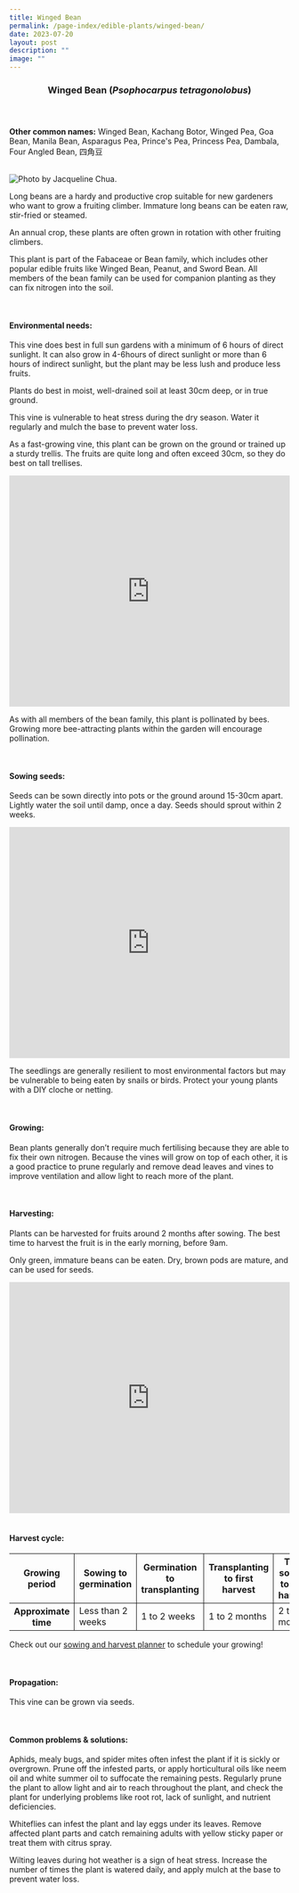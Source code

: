 ```yaml
---
title: Winged Bean
permalink: /page-index/edible-plants/winged-bean/
date: 2023-07-20
layout: post
description: ""
image: ""
---
```

<header>
	<h3>Winged Bean (<em>Psophocarpus tetragonolobus</em>)</h3>
</header>
	
<section>
	<p><strong>Other common names:</strong> Winged Bean, Kachang Botor, Winged Pea, Goa Bean, Manila Bean, Asparagus Pea, Prince's Pea, Princess Pea, Dambala, Four Angled Bean, 四角豆</p>
	<br>
</section>

<section>
	<img title="Photo by Jacqueline Chua." src="">
	
<p>Long beans are a hardy and productive crop suitable for new gardeners who want to grow a fruiting climber. Immature long beans can be eaten raw, stir-fried or steamed. </p>
<p>An annual crop, these plants are often grown in rotation with other fruiting climbers. </p>
<p>This plant is part of the 	Fabaceae or Bean family, which includes other popular edible fruits like Winged Bean, Peanut, and Sword Bean.  All members of the bean family can be used for companion planting as they can fix nitrogen into the soil. 
</p>
	<br>
</section>

<section>
	<h4>Environmental needs:</h4>
<p>This vine does best in full sun gardens with a minimum of 6 hours of direct sunlight. It can also grow in 4-6hours of direct sunlight or more than 6 hours of indirect sunlight, but the plant may be less lush and produce less fruits. </p>
<p>Plants do best in moist, well-drained soil at least 30cm deep, or in true ground. </p>
<p>This vine is vulnerable to heat stress during the dry season. Water it regularly and mulch the base to prevent water loss.</p>
<p>As a fast-growing vine, this plant can be grown on the ground or trained up a sturdy trellis. The fruits are quite long and often exceed 30cm, so they do best on tall trellises. </p>
	
<iframe width="100%" height="415" src="https://www.youtube.com/embed/SUQGxxAAcNs" title="YouTube video player" frameborder="0" allow="accelerometer; autoplay; clipboard-write; encrypted-media; gyroscope; picture-in-picture; web-share" allowfullscreen=""></iframe>	<br>
	
<p>As with all members of the bean family, this plant is pollinated by bees. Growing more bee-attracting plants within the garden will encourage pollination. </p>
<br>
</section>

<section>
  <h4>Sowing seeds:</h4>
<p>Seeds can be sown directly into pots or the ground around 15-30cm apart. Lightly water the soil until damp, once a day. Seeds should sprout within 2 weeks. </p>
	
<iframe width="100%" height="415" src="https://www.youtube.com/embed/x7J87wY7U6s" title="YouTube video player" frameborder="0" allow="accelerometer; autoplay; clipboard-write; encrypted-media; gyroscope; picture-in-picture; web-share" allowfullscreen=""></iframe>	<br>

<p>The seedlings are generally resilient to most environmental factors but may be vulnerable to being eaten by snails or birds. Protect your young plants with a DIY cloche or netting. </p>
	<br>
</section>

<section>
	<h4>Growing:</h4>
<p>Bean plants generally don’t require much fertilising because they are able to fix their own nitrogen. 
Because the vines will grow on top of each other, it is a good practice to prune regularly and remove dead leaves and vines to improve ventilation and allow light to reach more of the plant.</p>
	<br>
</section>

<section>
	<h4>Harvesting:</h4>
<p>Plants can be harvested for fruits around 2 months after sowing. The best time to harvest the fruit is in the early morning, before 9am. </p>
<p>Only green, immature beans can be eaten. Dry, brown pods are mature, and can be used for seeds.
</p>
	
<iframe width="100%" height="415" src="https://www.youtube.com/embed/eGBg_S8yj0U" title="YouTube video player" frameborder="0" allow="accelerometer; autoplay; clipboard-write; encrypted-media; gyroscope; picture-in-picture; web-share" allowfullscreen=""></iframe>	<br>
<br>
</section>

<section>
	<h4>Harvest cycle:</h4>
	<table>
		<thead>
			<tr>
				<th style="border-bottom:0px; border-right:solid 1px;">Growing period</th>
				<th style="border-bottom:0px; border-right:solid 1px;">Sowing to germination</th>
				<th style="border-bottom:0px; border-right:solid 1px;">Germination to transplanting</th>
				<th style="border-bottom:0px; border-right:solid 1px;">Transplanting to first harvest</th>
				<th style="border-bottom:0px; border-left:solid 1px;">Total sowing to first harvest</th>
			</tr>
		</thead>
		<tbody>
			<tr>
				<th style="border-right:solid 1px;">Approximate time</th>
				<td style="border-right:solid 1px;">Less than 2 weeks</td>
				<td style="border-right:solid 1px;">1 to 2 weeks</td>
				<td style="border-right:solid 1px;">1 to 2 months</td>
				<td style="border-left:solid 1px;">2 to 3 months</td>
			</tr>
		</tbody>
	</table>
	
<p>Check out our&nbsp;<a href="https://staging.dmhtu0pi4p9u7.amplifyapp.com/digital-tools/sowing-planner/">sowing and harvest planner</a>&nbsp;to schedule your growing! </p>
<br>
</section>

<section>
	<h4>Propagation:</h4>
	<p>This vine can be grown via seeds. </p>
	<br>
</section>

<section>
	<h4>Common problems &amp; solutions:</h4>
<p>Aphids, mealy bugs, and spider mites often infest the plant if it is sickly or overgrown. Prune off the infested parts, or apply horticultural oils like neem oil and white summer oil to suffocate the remaining pests. Regularly prune the plant to allow light and air to reach throughout the plant, and check the plant for underlying problems like root rot, lack of sunlight, and nutrient deficiencies. </p>
<p>Whiteflies can infest the plant and lay eggs under its leaves. Remove affected plant parts and catch remaining adults with yellow sticky paper or treat them with citrus spray. </p>
<p>Wilting leaves during hot weather is a sign of heat stress. Increase the number of times the plant is watered daily, and apply mulch at the base to prevent water loss.</p>
<br>
</section>